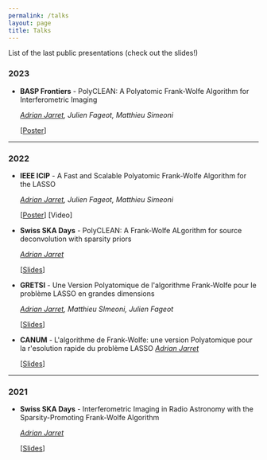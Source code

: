```yaml
---
permalink: /talks
layout: page
title: Talks
---
```


List of the last public presentations (check out the slides!)

### 2023

* **BASP Frontiers** - PolyCLEAN: A Polyatomic Frank-Wolfe Algorithm for Interferometric Imaging

  *<u>Adrian Jarret</u>, Julien Fageot, Matthieu Simeoni*

  [<a href="/assets/talks/basp23.pdf" target="_blank">Poster</a>]

---

### 2022

* **IEEE ICIP** - A Fast and Scalable Polyatomic Frank-Wolfe Algorithm for the LASSO

  *<u>Adrian Jarret</u>, Julien Fageot, Matthieu Simeoni*

  [<a href="/assets/talks/icip22.pdf" target="_blank">Poster</a>] [Video]


* **Swiss SKA Days** - PolyCLEAN: A Frank-Wolfe ALgorithm for source deconvolution with sparsity priors

  *<u>Adrian Jarret</u>*

  [<a href="/assets/talks/skadays22.pdf" target="_blank">Slides</a>]

* **GRETSI** - Une Version Polyatomique de l'algorithme Frank-Wolfe pour le problème LASSO en grandes dimensions

  *<u>Adrian Jarret</u>, Matthieu SImeoni, Julien Fageot*

  [<a href="/assets/talks/gretsi2022.pdf" target="_blank">Slides</a>]

* **CANUM** - L'algorithme de Frank-Wolfe: une version Polyatomique pour la r'esolution rapide du problème LASSO
  *<u>Adrian Jarret</u>*

  [<a href="/assets/talks/canum.pdf" target="_blank">Slides</a>]

---

### 2021

* **Swiss SKA Days** - Interferometric Imaging in Radio Astronomy with the Sparsity-Promoting Frank-Wolfe Algorithm

  *<u>Adrian Jarret</u>*

  [<a href="/assets/talks/skadays21.pdf" target="_blank">Slides</a>]
